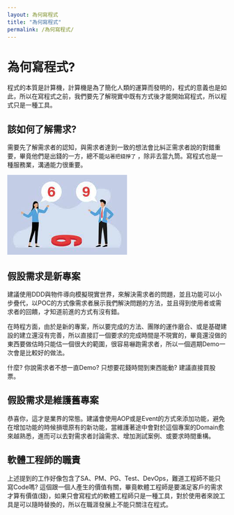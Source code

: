 ```yaml
---
layout: 為何寫程式
title: "為何寫程式"
permalink: /為何寫程式/
---
```


# 為何寫程式?

程式的本質是計算機，計算機是為了簡化人類的運算而發明的，程式的意義也是如此，所以在寫程式之前，我們要先了解現實中既有方式後才能開始寫程式，所以程式只是一種工具。

## 該如何了解需求?
需要先了解需求者的認知，與需求者達到一致的想法會比糾正需求者說的對錯重要，畢竟他們是出錢的一方，總不能`站著把錢掙了` ，除非去當九筒。寫程式也是一種服務業，溝通能力很重要。

![本地圖片](./images/SixNine.png)

## 假設需求是新專案
建議使用DDD與物件導向模擬現實世界，來解決需求者的問題，並且功能可以小步疊代，以POC的方式像需求者展示我們解決問題的方法，並且得到使用者或需求者的回饋，才知道前進的方式有沒有錯。

在時程方面，由於是新的專案，所以要完成的方法、團隊的運作磨合、或是基礎建設的建立還沒有完善，所以直接訂一個要求的完成時間是不現實的，畢竟還沒做的東西要做估時只能估一個很大的範圍，很容易嚇跑需求者，所以一個週期Demo一次會是比較好的做法。

什麼? 你說需求者不想一直Demo? 只想要花錢時間到東西能動?  建議直接買股票。

## 假設需求是維護舊專案
恭喜你，這才是業界的常態。建議會使用AOP或是Event的方式來添加功能，避免在增加功能的時候損壞原有的新功能，當維護著途中會對於這個專案的Domain愈來越熟悉，進而可以去對需求者討論需求、增加測試案例、或要求時間重構。

## 軟體工程師的職責
上述提到的工作好像包含了SA、PM、PG、Test、DevOps，難道工程師不能只寫Code嗎? 這個跟一個人產生的價值有關，畢竟軟體工程師是要滿足客戶的需求才算有價值(錢)，如果只會寫程式的軟體工程師只是一種工具，對於使用者來說工具是可以隨時替換的，所以在職涯發展上不能只關注在程式。
